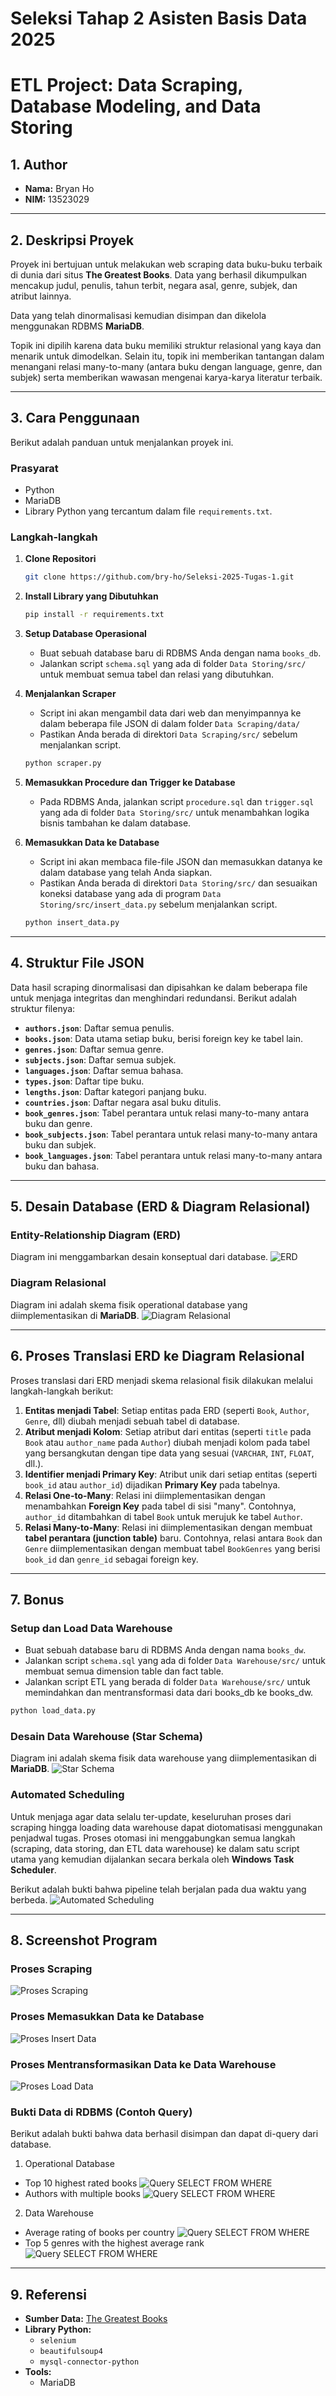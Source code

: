 # Seleksi Tahap 2 Asisten Basis Data 2025
# ETL Project: Data Scraping, Database Modeling, and Data Storing

## 1. Author
- **Nama:**  Bryan Ho
- **NIM:** 13523029

---

## 2. Deskripsi Proyek
Proyek ini bertujuan untuk melakukan web scraping data buku-buku terbaik di dunia dari situs **The Greatest Books**. Data yang berhasil dikumpulkan mencakup judul, penulis, tahun terbit, negara asal, genre, subjek, dan atribut lainnya.

Data yang telah dinormalisasi kemudian disimpan dan dikelola menggunakan RDBMS **MariaDB**.

Topik ini dipilih karena data buku memiliki struktur relasional yang kaya dan menarik untuk dimodelkan. Selain itu, topik ini memberikan tantangan dalam menangani relasi many-to-many (antara buku dengan language, genre, dan subjek) serta memberikan wawasan mengenai karya-karya literatur terbaik.

---

## 3. Cara Penggunaan

Berikut adalah panduan untuk menjalankan proyek ini.

### Prasyarat
- Python
- MariaDB
- Library Python yang tercantum dalam file `requirements.txt`.

### Langkah-langkah
1.  **Clone Repositori**
    ```bash
    git clone https://github.com/bry-ho/Seleksi-2025-Tugas-1.git 
    ```

2.  **Install Library yang Dibutuhkan**
    ```bash
    pip install -r requirements.txt
    ```

3.  **Setup Database Operasional**
    - Buat sebuah database baru di RDBMS Anda dengan nama `books_db`.
    - Jalankan script `schema.sql` yang ada di folder `Data Storing/src/` untuk membuat semua tabel dan relasi yang dibutuhkan.

4.  **Menjalankan Scraper**
    - Script ini akan mengambil data dari web dan menyimpannya ke dalam beberapa file JSON di dalam folder `Data Scraping/data/`
    - Pastikan Anda berada di direktori `Data Scraping/src/` sebelum menjalankan script.
    ```bash
    python scraper.py
    ```

5.  **Memasukkan Procedure dan Trigger ke Database**
    - Pada RDBMS Anda, jalankan script `procedure.sql` dan `trigger.sql` yang ada di folder `Data Storing/src/` untuk menambahkan logika bisnis tambahan ke dalam database.

6.  **Memasukkan Data ke Database**
    - Script ini akan membaca file-file JSON dan memasukkan datanya ke dalam database yang telah Anda siapkan.
    - Pastikan Anda berada di direktori `Data Storing/src/` dan sesuaikan koneksi database yang ada di program `Data Storing/src/insert_data.py` sebelum menjalankan script.
    ```bash
    python insert_data.py
    ```

---

## 4. Struktur File JSON
Data hasil scraping dinormalisasi dan dipisahkan ke dalam beberapa file untuk menjaga integritas dan menghindari redundansi. Berikut adalah struktur filenya:
- **`authors.json`**: Daftar semua penulis.
- **`books.json`**: Data utama setiap buku, berisi foreign key ke tabel lain.
- **`genres.json`**: Daftar semua genre.
- **`subjects.json`**: Daftar semua subjek.
- **`languages.json`**: Daftar semua bahasa.
- **`types.json`**: Daftar tipe buku.
- **`lengths.json`**: Daftar kategori panjang buku.
- **`countries.json`**: Daftar negara asal buku ditulis.
- **`book_genres.json`**: Tabel perantara untuk relasi many-to-many antara buku dan genre.
- **`book_subjects.json`**: Tabel perantara untuk relasi many-to-many antara buku dan subjek.
- **`book_languages.json`**: Tabel perantara untuk relasi many-to-many antara buku dan bahasa.

---

## 5. Desain Database (ERD & Diagram Relasional)

### Entity-Relationship Diagram (ERD)
Diagram ini menggambarkan desain konseptual dari database.
![ERD](<Data Storing/design/ERD.png>)

### Diagram Relasional
Diagram ini adalah skema fisik operational database yang diimplementasikan di **MariaDB**.
![Diagram Relasional](<Data Storing/design/relational_diagram.png>)

---

## 6. Proses Translasi ERD ke Diagram Relasional
Proses translasi dari ERD menjadi skema relasional fisik dilakukan melalui langkah-langkah berikut:
1.  **Entitas menjadi Tabel**: Setiap entitas pada ERD (seperti `Book`, `Author`, `Genre`, dll) diubah menjadi sebuah tabel di database.
2.  **Atribut menjadi Kolom**: Setiap atribut dari entitas (seperti `title` pada `Book` atau `author_name` pada `Author`) diubah menjadi kolom pada tabel yang bersangkutan dengan tipe data yang sesuai (`VARCHAR`, `INT`, `FLOAT`, dll.).
3.  **Identifier menjadi Primary Key**: Atribut unik dari setiap entitas (seperti `book_id` atau `author_id`) dijadikan **Primary Key** pada tabelnya.
4.  **Relasi One-to-Many**: Relasi ini diimplementasikan dengan menambahkan **Foreign Key** pada tabel di sisi "many". Contohnya, `author_id` ditambahkan di tabel `Book` untuk merujuk ke tabel `Author`.
5.  **Relasi Many-to-Many**: Relasi ini diimplementasikan dengan membuat **tabel perantara (junction table)** baru. Contohnya, relasi antara `Book` dan `Genre` diimplementasikan dengan membuat tabel `BookGenres` yang berisi `book_id` dan `genre_id` sebagai foreign key.

---

## 7. Bonus
### Setup dan Load Data Warehouse
- Buat sebuah database baru di RDBMS Anda dengan nama `books_dw`.
- Jalankan script `schema.sql` yang ada di folder `Data Warehouse/src/` untuk membuat semua dimension table dan fact table.
- Jalankan script ETL yang berada di folder `Data Warehouse/src/` untuk memindahkan dan mentransformasi data dari books_db ke books_dw.
```bash
python load_data.py
```

### Desain Data Warehouse (Star Schema)
Diagram ini adalah skema fisik data warehouse yang diimplementasikan di **MariaDB**.
![Star Schema](<Data Warehouse/design/star_schema.png>)

### Automated Scheduling
Untuk menjaga agar data selalu ter-update, keseluruhan proses dari scraping hingga loading data warehouse dapat diotomatisasi menggunakan penjadwal tugas. Proses otomasi ini menggabungkan semua langkah (scraping, data storing, dan ETL data warehouse) ke dalam satu script utama yang kemudian dijalankan secara berkala oleh **Windows Task Scheduler**.

Berikut adalah bukti bahwa pipeline telah berjalan pada dua waktu yang berbeda.
![Automated Scheduling](<Data Warehouse/screenshot/automated_scheduling_timestamp.png>)

---

## 8. Screenshot Program

### Proses Scraping
![Proses Scraping](<Data Scraping/screenshot/scraping_process.png>)

### Proses Memasukkan Data ke Database
![Proses Insert Data](<Data Storing/screenshot/insert_data_process.png>)

### Proses Mentransformasikan Data ke Data Warehouse
![Proses Load Data](<Data Warehouse/screenshot/load_data_process.png>)

### Bukti Data di RDBMS (Contoh Query)
Berikut adalah bukti bahwa data berhasil disimpan dan dapat di-query dari database.
1. Operational Database
- Top 10 highest rated books
![Query SELECT FROM WHERE](<Data Storing/screenshot/query_highest_rated_books.png>)
- Authors with multiple books
![Query SELECT FROM WHERE](<Data Storing/screenshot/query_author_with_multiple_books.png>)

2. Data Warehouse
- Average rating of books per country
![Query SELECT FROM WHERE](<Data Warehouse/screenshot/query_average_rating_books_per_country.png>)
- Top 5 genres with the highest average rank
![Query SELECT FROM WHERE](<Data Warehouse/screenshot/query_genres_with_the_highest_average_rank.png>)
---

## 9. Referensi
- **Sumber Data:** [The Greatest Books](https://thegreatestbooks.org/v/table)
- **Library Python:**
  - `selenium`
  - `beautifulsoup4`
  - `mysql-connector-python` 
- **Tools:**
  - MariaDB